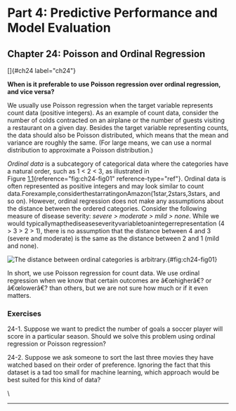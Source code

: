







# Part 4: Predictive Performance and Model Evaluation [](#part-4-predictive-performance-and-model-evaluation)

## Chapter 24: Poisson and Ordinal Regression [](#chapter-24-poisson-and-ordinal-regression)

[]{#ch24 label="ch24"}

**When is it preferable to use Poisson regression over ordinal
regression, and vice versa?**

We usually use Poisson regression when the target variable represents
count data (positive integers). As an example of count data, consider
the number of colds contracted on an airplane or the number of guests
visiting a restaurant on a given day. Besides the target variable
representing counts, the data should also be Poisson distributed, which
means that the mean and variance are roughly the same. (For large means,
we can use a normal distribution to approximate a Poisson distribution.)

*Ordinal data* is a subcategory of categorical data where the categories
have a natural order, such as 1 \< 2 \< 3, as illustrated in
Figure [1.1](#fig:ch24-fig01){reference="fig:ch24-fig01"
reference-type="ref"}. Ordinal data is often represented as positive
integers and may look similar to count
data.Forexample,considerthestarratingonAmazon(1star,2stars,3stars, and
so on). However, ordinal regression does not make any assumptions about
the distance between the ordered categories. Consider the following
measure of disease severity: *severe \> moderate \> mild \> none*. While
we would typicallymapthediseaseseverityvariabletoanintegerrepresentation
(4 \> 3 \> 2 \> 1), there is no assumption that the distance between 4
and 3 (severe and moderate) is the same as the distance between 2 and 1
(mild and none).

![The distance between ordinal categories is
arbitrary.](../images/ch24-fig01.png){#fig:ch24-fig01}

In short, we use Poisson regression for count data. We use ordinal
regression when we know that certain outcomes are â€œhigherâ€? or
â€œlowerâ€? than others, but we are not sure how much or if it even
matters.

### Exercises [](#exercises)

24-1. Suppose we want to predict the number of goals a soccer player
will score in a particular season. Should we solve this problem using
ordinal regression or Poisson regression?

24-2. Suppose we ask someone to sort the last three movies they have
watched based on their order of preference. Ignoring the fact that this
dataset is a tad too small for machine learning, which approach would be
best suited for this kind of data?

\

------------------------------------------------------------------------

